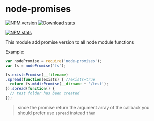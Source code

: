# node-promises


[![NPM version](https://img.shields.io/npm/v/node-promises.svg)](https://www.npmjs.com/package/node-promises)
[![Download stats](https://img.shields.io/npm/dm/node-promises.svg)](https://www.npmjs.com/package/node-promises)

[![NPM stats](https://nodei.co/npm/node-promises.svg?downloadRank=true&downloads=true)](https://www.npmjs.org/package/node-promises)


This module add promise version to all node module functions

Example:
```js
var nodePromise = require('node-promises');
var fs = nodePromise('fs');

fs.existsPromise(__filename)
.spread(function(exists) { //exists=true
  return fs.mkdirPromise(__dirname + '/test');
}).spread(function() {
  // test folder has been created
});
```

> since the promise return the argument array of the callback you should prefer use `spread` instead `then`
